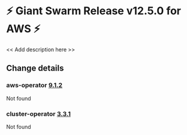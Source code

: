 # :zap: Giant Swarm Release v12.5.0 for AWS :zap:

<< Add description here >>

## Change details


### aws-operator [9.1.2](https://github.com/giantswarm/aws-operator/releases/tag/v9.1.2)

Not found


### cluster-operator [3.3.1](https://github.com/giantswarm/cluster-operator/releases/tag/v3.3.1)

Not found


